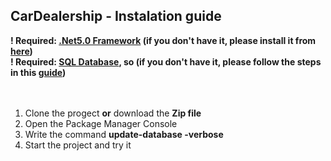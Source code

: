## CarDealership - Instalation guide

<strong>
 ! Required: <ins>.Net5.0 Framework</ins> (if you don't have it, please install it from <a href="https://dotnet.microsoft.com/download/visual-studio-sdks">here</a>)
 <br>
 ! Required: <ins>SQL Database</ins>, so (if you don't have it, please follow the steps in this <a href="https://www.guru99.com/download-install-sql-server.html">guide</a>)
</strong>
<br><br><br>

1. Clone the progect <b>or</b> download the <b>Zip file</b>
2. Open the Package Manager Console
3. Write  the command <b>update-database -verbose</b>
4. Start the project and try it

